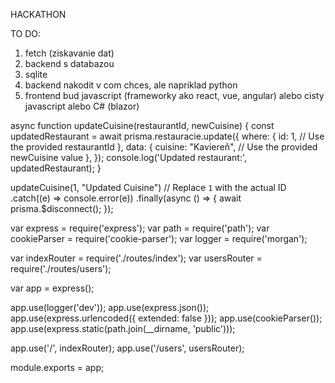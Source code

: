 HACKATHON

TO DO:
1. fetch (ziskavanie dat)
2. backend s databazou
3. sqlite
4. backend nakodit v com chces, ale napriklad python
5. frontend bud javascript (frameworky ako react, vue, angular) alebo cisty javascript alebo C# (blazor)

async function updateCuisine(restaurantId, newCuisine) {
  const updatedRestaurant = await prisma.restauracie.update({
    where: {
      id: 1, // Use the provided restaurantId
    },
    data: {
      cuisine: "Kaviereň", // Use the provided newCuisine value
    },
  });
  console.log('Updated restaurant:', updatedRestaurant);
}

updateCuisine(1, "Updated Cuisine") // Replace `1` with the actual ID
  .catch((e) => console.error(e))
  .finally(async () => {
    await prisma.$disconnect();
  });



var express = require('express');
var path = require('path');
var cookieParser = require('cookie-parser');
var logger = require('morgan');

var indexRouter = require('./routes/index');
var usersRouter = require('./routes/users');

var app = express();

app.use(logger('dev'));
app.use(express.json());
app.use(express.urlencoded({ extended: false }));
app.use(cookieParser());
app.use(express.static(path.join(__dirname, 'public')));

app.use('/', indexRouter);
app.use('/users', usersRouter);

module.exports = app;
